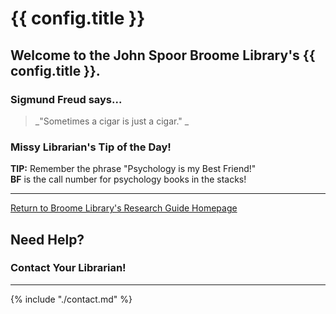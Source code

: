 # {{ config.title }}

## Welcome to the John Spoor Broome Library's {{ config.title }}.

### Sigmund Freud says...
> _"Sometimes a cigar is just a cigar." _

### Missy Librarian's Tip of the Day!
**TIP:**  Remember the phrase "Psychology is my Best Friend!"  
**BF** is the call number for psychology books in the stacks! 

---
[Return to Broome Library's Research Guide Homepage](https://library.csuci.edu/research/dbases-subject)

## Need Help?

### Contact Your Librarian!

---

{% include "./contact.md" %}